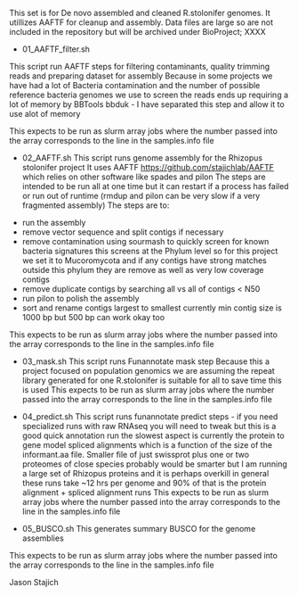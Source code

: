 This set is for De novo assembled and cleaned R.stolonifer genomes. It utillizes AAFTF for cleanup and assembly.
Data files are large so are not included in the repository but will be archived under BioProject; XXXX

* 01_AAFTF_filter.sh

This script run AAFTF steps for filtering contaminants, quality trimming reads and preparing dataset for assembly
Because in some projects we have had a lot of Bacteria contamination and the number of possible reference bacteria genomes
we use to screen the reads ends up requiring a lot of memory by BBTools bbduk - I have separated this step
and allow it to use alot of memory

This expects to be run as slurm array jobs where the number passed into the array corresponds
to the line in the samples.info file

* 02_AAFTF.sh
This script runs genome assembly for the Rhizopus stolonifer project
It uses AAFTF https://github.com/stajichlab/AAFTF
which relies on other software like spades and pilon
The steps are intended to be run all at one time but it can restart if a process has failed
or run out of runtime (rmdup and pilon can be very slow if a very fragmented assembly)
The steps are to:
- run the assembly
- remove vector sequence and split contigs if necessary
- remove contamination using sourmash to quickly screen for known bacteria signatures
   this screens at the Phylum level so for this project we set it to Mucoromycota and if
   any contigs have strong matches outside this phylum they are remove as well as
   very low coverage contigs
 - remove duplicate contigs by searching all vs all of contigs < N50
 - run pilon to polish the assembly
 - sort and rename contigs largest to smallest
 currently min contig size is 1000 bp but 500 bp can work okay too

This expects to be run as slurm array jobs where the number passed into the array corresponds
to the line in the samples.info file

* 03_mask.sh
This script runs Funannotate mask step
Because this a project focused on population genomics we are assuming the repeat library
generated for one R.stolonifer is suitable for all to save time this is used
This expects to be run as slurm array jobs where the number passed into the array corresponds
to the line in the samples.info file

* 04_predict.sh
This script runs funannotate predict steps - if you need specialized runs with raw RNAseq you will need to tweak
but this is a good quick annotation run
the slowest aspect is currently the protein to gene model spliced alignments which is a function of
the size of the informant.aa file. Smaller file of just swissprot plus one or two proteomes of close species
probably would be smarter but I am running a large set of Rhizopus proteins and it is perhaps overkill
in general these runs take ~12 hrs per genome and 90% of that is the protein alignment + spliced alignment runs
This expects to be run as slurm array jobs where the number passed into the array corresponds
to the line in the samples.info file

* 05_BUSCO.sh
This generates summary BUSCO for the genome assemblies

This expects to be run as slurm array jobs where the number passed into the array corresponds
to the line in the samples.info file

Jason Stajich
